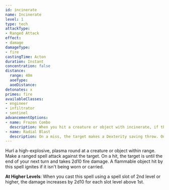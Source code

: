 ```yaml
---
id: incinerate
name: Incinerate
level: 1
type: tech
attackType:
- Ranged Attack
effect:
- damage
damageType:
- fire
castingTime: Acton
duration: Instant
concentration: false
distance:
  range: 40m
  aoeType: 
  aoeDistance: 
detonates: x
primes: fire
availableClasses:
- engineer
- infiltrator
- sentinel
advancementOptions:
- name: Frozen Combo
  description: When you hit a creature or object with incinerate, if the target is primed cold, you deal a critical hit.
- name: Radial Blast
  description: On a miss, the target makes a Dexterity saving throw. On a failed save, the target takes half damage.
---
```

Hurl a high-explosive, plasma round at a creature or object within range. Make a ranged spell attack against the target.
On a hit, the target is <me-condition id="primed" sub="fire"/> until the end of your next turn and takes 2d10 fire damage.
A flammable object hit by this spell ignites if it isn't being worn or carried.

__At Higher Levels__: When you cast this spell using a spell slot of 2nd level or higher, the damage increases
by 2d10 for each slot level above 1st.
